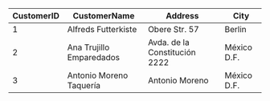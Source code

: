 | CustomerID | CustomerName  | Address | City |
| --- | --- | --- | --- |
| 1 | Alfreds Futterkiste | Obere Str. 57 | Berlin |
| 2 | Ana Trujillo Emparedados | Avda. de la Constitución 2222 | México D.F. | 
| 3 | Antonio Moreno Taquería | Antonio Moreno | México D.F. |